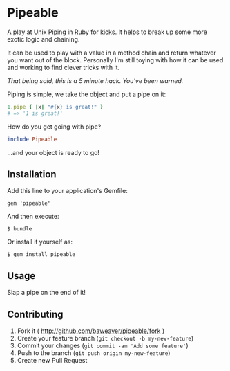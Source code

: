 # Pipeable

A play at Unix Piping in Ruby for kicks. It helps to break up some more exotic logic and chaining. 

It can be used to play with a value in a method chain and return whatever you want out of the block. Personally I'm
still toying with how it can be used and working to find clever tricks with it.

_That being said, this is a 5 minute hack. You've been warned._

Piping is simple, we take the object and put a pipe on it:
```ruby
1.pipe { |x| "#{x} is great!" }
# => '1 is great!'
```

How do you get going with pipe?
```ruby
include Pipeable
```
...and your object is ready to go!

## Installation

Add this line to your application's Gemfile:

    gem 'pipeable'

And then execute:

    $ bundle

Or install it yourself as:

    $ gem install pipeable

## Usage

Slap a pipe on the end of it!

## Contributing

1. Fork it ( http://github.com/baweaver/pipeable/fork )
2. Create your feature branch (`git checkout -b my-new-feature`)
3. Commit your changes (`git commit -am 'Add some feature'`)
4. Push to the branch (`git push origin my-new-feature`)
5. Create new Pull Request
